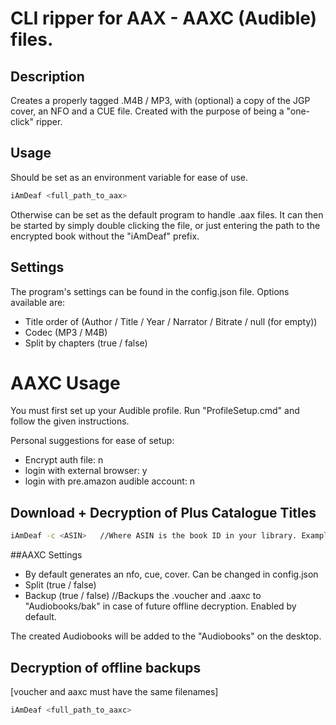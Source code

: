 # CLI ripper for AAX - AAXC (Audible) files.


## Description

Creates a properly tagged .M4B / 
MP3, with (optional) a copy of the JGP cover, an NFO and a CUE file.
Created with the purpose of being a "one-click" ripper.

## Usage
Should be set as an environment variable for ease of use.

```bash
iAmDeaf <full_path_to_aax>
```
Otherwise can be set as the default program to handle .aax files.
It can then be started by simply double clicking the file, or just entering the path to the encrypted book without the "iAmDeaf" prefix.

## Settings
The program's settings can be found in the config.json file.
Options available are:
 - Title order of (Author / Title / Year / Narrator / Bitrate / null (for empty))
 - Codec (MP3 / M4B)
 - Split by chapters (true / false)

# AAXC Usage
You must first set up your Audible profile. Run "ProfileSetup.cmd" and follow the given instructions.

Personal suggestions for ease of setup:
 - Encrypt auth file: n
 - login with external browser: y
 - login with pre.amazon audible account: n
 
## Download + Decryption of Plus Catalogue Titles
```bash
iAmDeaf -c <ASIN>   //Where ASIN is the book ID in your library. Example: iAmDeaf -c B002V5B8P8
```

##AAXC Settings
 - By default generates an nfo, cue, cover. Can be changed in config.json
 - Split (true / false)
 - Backup (true / false)   //Backups the .voucher and .aaxc to "Audiobooks/bak" in case of future offline decryption. Enabled by default.
 
 The created Audiobooks will be added to the "Audiobooks" on the desktop.

## Decryption of offline backups
[voucher and aaxc must have the same filenames]
```bash
iAmDeaf <full_path_to_aaxc>
```
